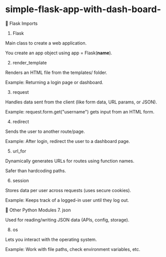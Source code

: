 # simple-flask-app-with-dash-board-

🔹 Flask Imports
1. Flask

Main class to create a web application.

You create an app object using app = Flask(__name__).

2. render_template

Renders an HTML file from the templates/ folder.

Example: Returning a login page or dashboard.

3. request

Handles data sent from the client (like form data, URL params, or JSON).

Example: request.form.get("username") gets input from an HTML form.

4. redirect

Sends the user to another route/page.

Example: After login, redirect the user to a dashboard page.

5. url_for

Dynamically generates URLs for routes using function names.

Safer than hardcoding paths.

6. session

Stores data per user across requests (uses secure cookies).

Example: Keeps track of a logged-in user until they log out.

🔹 Other Python Modules
7. json

Used for reading/writing JSON data (APIs, config, storage).

8. os

Lets you interact with the operating system.

Example: Work with file paths, check environment variables, etc.
